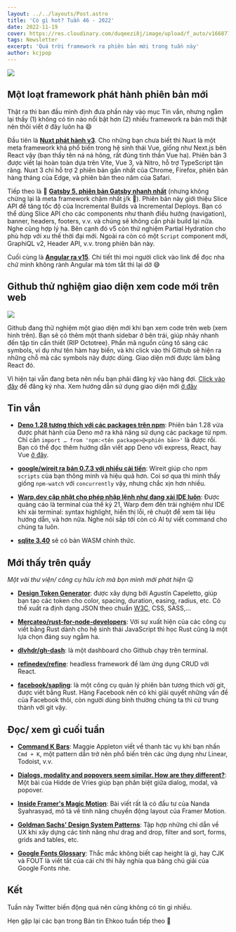 ```yaml
---
layout: ../../layouts/Post.astro
title: 'Có gì hot? Tuần 46 - 2022'
date: 2022-11-19
cover: https://res.cloudinary.com/duqeezi8j/image/upload/f_auto/v1668772112/ehkoo/newsletters/w46-2022.png
tags: Newsletter
excerpt: 'Quá trời framework ra phiên bản mới trong tuần này'
author: kcjpop
---
```


![](https://res.cloudinary.com/duqeezi8j/image/upload/f_auto/v1668772112/ehkoo/newsletters/w46-2022.png)

## Một loạt framework phát hành phiên bản mới

Thật ra thì ban đầu mình định đưa phần này vào mục Tin vắn, nhưng ngẫm lại thấy (1) không có tin nào nổi bật hơn (2) nhiều framework ra bản mới thật nên thôi viết ở đây luôn ha 😄

Đầu tiên là [**Nuxt phát hành v3**](https://nuxt.com/v3). Cho những bạn chưa biết thì Nuxt là một meta framework khá phổ biến trong hệ sinh thái Vue, giống như Next.js bên React vậy (bạn thấy tên ná ná hông, rất đúng tinh thần Vue ha). Phiên bản 3 được viết lại hoàn toàn dựa trên Vite, Vue 3, và Nitro, hỗ trợ TypeScript tận răng. Nuxt 3 chỉ hỗ trợ 2 phiên bản gần nhất của Chrome, Firefox, phiên bản hàng tháng của Edge, và phiên bản theo năm của Safari.

Tiếp theo là 🥁 [**Gatsby 5, phiên bản Gatsby nhanh nhất**](https://www.gatsbyjs.com/blog/gatsby-5/) (nhưng không chừng lại là meta framework chậm nhất j/k 🤪). Phiên bản này giới thiệu Slice API để tăng tốc độ của Incremental Builds và Incremental Deploys. Bạn có thể dùng Slice API cho các components như thanh điều hướng (navigation), banner, headers, footers, v.v. và chúng sẽ không cần phải build lại nữa. Nghe cũng hợp lý ha. Bên cạnh đó v5 còn thử nghiệm Partial Hydration cho phù hợp với xu thế thời đại mới. Ngoài ra còn có một `Script` component mới, GraphiQL v2, Header API, v.v. trong phiên bản này.

Cuối cùng là [**Angular ra v15**](https://blog.angular.io/angular-v15-is-now-available-df7be7f2f4c8). Chi tiết thì mọi người click vào link để đọc nha chứ mình không rành Angular mà tóm tắt thì lại dở 😅

## Github thử nghiệm giao diện xem code mới trên web

![](https://res.cloudinary.com/duqeezi8j/image/upload/f_auto/v1668761959/ehkoo/Screenshot_2022-11-18_at_10.59.09.png)

Github đang thử nghiệm một giao diện mới khi bạn xem code trên web (xem hình trên). Bạn sẽ có thêm một thanh sidebar ở bên trái, giúp nhảy nhanh đến tập tin cần thiết (RIP Octotree). Phần mã nguồn cũng tô sáng các symbols, ví dụ như tên hàm hay biến, và khi click vào thì Github sẽ hiện ra những chỗ mà các symbols này được dùng. Giao diện mới được làm bằng React đó.

Vì hiện tại vẫn đang beta nên nếu bạn phải đăng ký vào hàng đợi. [Click vào đây](https://github.com/features/code-search-code-view/signup) để đăng ký nha. Xem hướng dẫn sử dụng giao diện mới [ở đây](https://docs.github.com/en/repositories/working-with-files/managing-files/navigating-files-with-the-new-code-view)

## Tin vắn

- [**Deno 1.28 tương thích với các packages trên npm**](https://deno.com/blog/v1.28): Phiên bản 1.28 vừa được phát hành của Deno mở ra khả năng sử dụng các package từ npm. Chỉ cần `import … from 'npm:<tên package>@<phiên bản>'` là được rồi. Bạn có thể đọc thêm hướng dẫn viết app Deno với express, React, hay Vue [ở đây](https://deno.com/blog/frameworks-with-npm).

- [**google/wireit ra bản 0.7.3 với nhiều cải tiến**](https://twitter.com/aomarks/status/1592553038254051328): Wireit giúp cho npm `scripts` của bạn thông minh và hiệu quả hơn. Coi sơ qua thì mình thấy giống `npm-watch` với `concurrently` vậy, nhưng chắc xịn hơn nhiều.

- [**Warp.dev cập nhật cho phép nhập lệnh như đang xài IDE luôn**](https://www.warp.dev/blog/why-is-the-terminal-input-so-weird): Được quảng cáo là terminal của thế kỷ 21, Warp đem đến trải nghiệm như IDE khi xài terminal: syntax highlight, hiển thị lỗi, rê chuột để xem tài liệu hướng dẫn, và hơn nữa. Nghe nói sắp tới còn có AI tự viết command cho chúng ta luôn.

- [**sqlite 3.40**](https://sqlite.org/wasm/doc/trunk/index.md) sẽ có bản WASM chính thức.

## Mới thấy trên quầy

_Một vài thư viện/ công cụ hữu ích mà bọn mình mới phát hiện_ 😛

- [**Design Token Generator**](https://tokens.layoutit.com/): được xây dựng bởi Agustín Capeletto, giúp bạn tạo các token cho color, spacing, duration, easing, radius, etc. Có thể xuất ra định dạng JSON theo chuẩn [W3C](https://design-tokens.github.io/community-group/format/), CSS, SASS,…

- [**Mercateo/rust-for-node-developers**](https://github.com/Mercateo/rust-for-node-developers): Với sự xuất hiện của các công cụ viết bằng Rust dành cho hệ sinh thái JavaScript thì học Rust cũng là một lựa chọn đáng suy ngẫm ha.

- [**dlvhdr/gh-dash**](https://github.com/dlvhdr/gh-dash): là một dashboard cho Github chạy trên terminal.

- [**refinedev/refine**](https://github.com/refinedev/refine): headless framework để làm ứng dụng CRUD với React.

- [**facebook/sapling**](https://github.com/facebook/sapling): là một công cụ quản lý phiên bản tương thích với git, được viết bằng Rust. Hàng Facebook nên có khi giải quyết những vấn đề của Facebook thôi, còn người dùng bình thường chúng ta thì cứ trung thành với git vậy.

## Đọc/ xem gì cuối tuần

- [**Command K Bars**](https://maggieappleton.com/command-bar): Maggie Appleton viết về thanh tác vụ khi bạn nhấn `Cmd + K`, một pattern dần trở nên phổ biến trên các ứng dụng như Linear, Todoist, v.v.

- [**Dialogs, modality and popovers seem similar. How are they different?**](https://hidde.blog/dialog-modal-popover-differences/): Một bài của Hidde de Vries giúp bạn phân biệt giữa dialog, modal, và popover.

- [**Inside Framer's Magic Motion**](https://www.nan.fyi/magic-motion): Bài viết rất là có đầu tư của Nanda Syahrasyad, mô tả về tính năng chuyển động layout của Framer Motion.

- [**Goldman Sachs' Design System Patterns**](https://design.gs.com/patterns): Tập hợp những chỉ dẫn về UX khi xây dựng các tính năng như drag and drop, filter and sort, forms, grids and tables, etc.

- [**Google Fonts Glossary**](https://fonts.google.com/knowledge/glossary): Thắc mắc không biết cap height là gì, hay CJK và FOUT là viết tắt của cái chi thì hãy nghía qua bảng chú giải của Google Fonts nhe.

## Kết

Tuần này Twitter biến động quá nên cũng không có tin gì nhiều.

Hẹn gặp lại các bạn trong Bản tin Ehkoo tuần tiếp theo 👋
